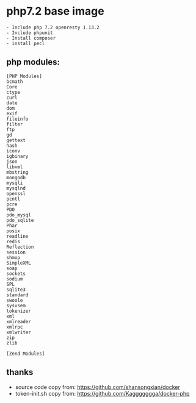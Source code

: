 # php7.2 base image
```
- Include php 7.2 openresty 1.13.2
- Include phpunit
- Install composer
- install pecl
```
## php modules:
```
[PHP Modules]
bcmath
Core
ctype
curl
date
dom
exif
fileinfo
filter
ftp
gd
gettext
hash
iconv
igbinary
json
libxml
mbstring
mongodb
mysqli
mysqlnd
openssl
pcntl
pcre
PDO
pdo_mysql
pdo_sqlite
Phar
posix
readline
redis
Reflection
session
shmop
SimpleXML
soap
sockets
sodium
SPL
sqlite3
standard
swoole
sysvsem
tokenizer
xml
xmlreader
xmlrpc
xmlwriter
zip
zlib

[Zend Modules]
```
## thanks
- source code copy from: <https://github.com/shansongxian/docker>
- token-init.sh copy from:  <https://github.com/Kaggggggga/docker-php>